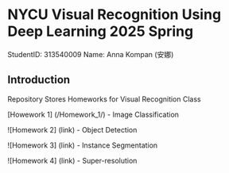 # NYCU Visual Recognition Using Deep Learning 2025 Spring

StudentID: 313540009
Name: Anna Kompan (安娜)

## Introduction
Repository Stores Homeworks for Visual Recognition Class

[Howework 1] (/Homework_1/) - Image Classification

![Homework 2] (link) - Object Detection

![Homework 3] (link) - Instance Segmentation

![Homework 4] (link) - Super-resolution

